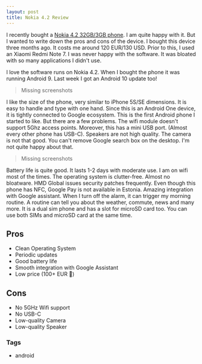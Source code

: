 ```yaml
---
layout: post
title: Nokia 4.2 Review
---
```


I recently bought a [Nokia 4.2 32GB/3GB phone](https://www.gsmarena.com/nokia_4_2-9603.php). I am quite happy with it. But I wanted to write down the pros and cons of the device. I bought this device three months ago. It costs me around 120 EUR/130 USD. Prior to this, I used an Xiaomi Redmi Note 7. I was never happy with the software. It was bloated with so many applications I didn't use.

I love the software runs on Nokia 4.2. When I bought the phone it was running Android 9. Last week I got an Android 10 update too! 

> Missing screenshots

I like the size of the phone, very similar to iPhone 5S/SE dimensions. It is easy to handle and type with one hand. Since this is an Android One device, it is tightly connected to Google ecosystem. This is the first Android phone I started to like. But there are a few problems. The wifi module doesn't support 5Ghz access points. Moreover, this has a mini USB port. (Almost every other phone has USB-C). Speakers are not high quality. The camera is not that good. You can't remove Google search box on the desktop. I'm not quite happy about that.

> Missing screenshots

Battery life is quite good. It lasts 1-2 days with moderate use. I am on wifi most of the times. The operating system is clutter-free. Almost no bloatware. HMD Global issues security patches frequently. Even though this phone has NFC, Google Pay is not available in Estonia. Amazing integration with Google assistant. When I turn off the alarm, it can trigger my morning routine. A routine can tell you about the weather, commute, news and many more. It is a dual sim phone and has a slot for microSD card too. You can use both SIMs and microSD card at the same time.

## Pros

- Clean Operating System
- Periodic updates
- Good battery life
- Smooth integration with Google Assistant
- Low price (100+ EUR 💸)

## Cons

- No 5GHz Wifi support
- No USB-C
- Low-quality Camera
- Low-quality Speaker

### Tags

- android